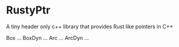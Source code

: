 # RustyPtr

A tiny header only c++ library that provides Rust like pointers in C++

Box ...
BoxDyn ...
Arc ...
ArcDyn ...
